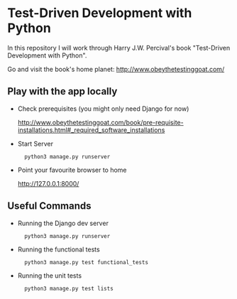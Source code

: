 # Test-Driven Development with Python

In this repository I will work through Harry J.W. Percival's book "Test-Driven Development with Python".

Go and visit the book's home planet: http://www.obeythetestinggoat.com/

## Play with the app locally

* Check prerequisites (you might only need Django for now)

  http://www.obeythetestinggoat.com/book/pre-requisite-installations.html#_required_software_installations

* Start Server

        python3 manage.py runserver

* Point your favourite browser to home

  http://127.0.0.1:8000/

## Useful Commands

* Running the Django dev server

        python3 manage.py runserver

* Running the functional tests

        python3 manage.py test functional_tests

* Running the unit tests

        python3 manage.py test lists
